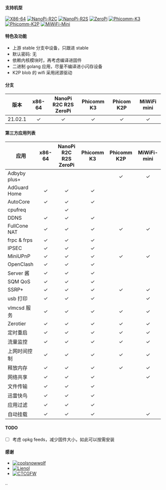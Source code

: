 #### 支持机型

[![X86-64](https://github.com/vgist/OpenWrt-Autobuild/actions/workflows/x86_64.yml/badge.svg)](https://github.com/vgist/OpenWrt-Autobuild/actions/workflows/x86_64.yml)
[![NanoPi-R2C](https://github.com/vgist/OpenWrt-Autobuild/actions/workflows/r2c.yml/badge.svg)](https://github.com/vgist/OpenWrt-Autobuild/actions/workflows/r2c.yml)
[![NanoPi-R2S](https://github.com/vgist/OpenWrt-Autobuild/actions/workflows/r2s.yml/badge.svg)](https://github.com/vgist/OpenWrt-Autobuild/actions/workflows/r2s.yml)
[![ZeroPi](https://github.com/vgist/OpenWrt-Autobuild/actions/workflows/zeropi.yml/badge.svg)](https://github.com/vgist/OpenWrt-Autobuild/actions/workflows/zeropi.yml)
[![Phicomm-K3](https://github.com/vgist/OpenWrt-Autobuild/actions/workflows/k3.yml/badge.svg)](https://github.com/vgist/OpenWrt-Autobuild/actions/workflows/k3.yml)
[![Phicomm-K2P](https://github.com/vgist/OpenWrt-Autobuild/actions/workflows/k2p.yml/badge.svg)](https://github.com/vgist/OpenWrt-Autobuild/actions/workflows/k2p.yml)
[![MiWiFi-Mini](https://github.com/vgist/OpenWrt-Autobuild/actions/workflows/miwifi-mini.yml/badge.svg)](https://github.com/vgist/OpenWrt-Autobuild/actions/workflows/miwifi-mini.yml)

#### 特色及功能

- 上游 stable 分支中设备，只跟进 stable
- 默认密码: 无
- 依赖内核模块时，再考虑编译进固件
- 二进制 golang 应用，尽量不编译进小闪存设备
- K2P blob 的 wifi 采用闭源驱动

#### 分支

| 版本    |x86-64 |NanoPi<br>R2C R2S ZeroPi|Phicomm K3|Phicom K2P|MiWiFi mini|
|:-------:|:-----:|:----------------------:|:--------:|:--------:|:---------:|
| 21.02.1 |&check;|        &check;         | &check;  | &check;  |  &check;  |

#### 第三方应用列表

| 应用        |x86-64 |NanoPi<br>R2C R2S ZeroPi|Phicomm K3|Phicomm K2P|MiWiFi-mini|
|-------------|:-----:|:----------------------:|:--------:|:---------:|:---------:|
|Adbyby plus+ |       |                        |          |  &check;  |  &check;  |
|AdGuard Home |&check;|        &check;         | &check;  |           |           |
| AutoCore    |&check;|        &check;         | &check;  |           |           |
| cpufreq     |       |        &check;         |          |           |           |
| DDNS        |&check;|        &check;         | &check;  |           |           |
|FullCone NAT |&check;|        &check;         | &check;  |  &check;  |  &check;  |
| frpc & frps |&check;|        &check;         | &check;  |           |           |
| IPSEC       |&check;|        &check;         | &check;  |           |           |
| MiniUPnP    |&check;|        &check;         | &check;  |  &check;  |  &check;  |
| OpenClash   |&check;|        &check;         | &check;  |           |           |
| Server 酱   |&check;|        &check;         | &check;  |           |           |
| SQM QoS     |&check;|        &check;         | &check;  |           |           |
| SSRP+       |&check;|        &check;         | &check;  |  &check;  |  &check;  |
| usb 打印    |&check;|        &check;         | &check;  |           |  &check;  |
| vlmcsd 服务 |&check;|        &check;         | &check;  |  &check;  |  &check;  |
| Zerotier    |&check;|        &check;         | &check;  |  &check;  |  &check;  |
| 定时重启    |&check;|        &check;         | &check;  |  &check;  |  &check;  |
| 流量监控    |&check;|        &check;         | &check;  |  &check;  |  &check;  |
|上网时间控制 |&check;|        &check;         | &check;  |  &check;  |  &check;  |
| 释放内存    |&check;|        &check;         | &check;  |  &check;  |  &check;  |
| 网络共享    |&check;|        &check;         | &check;  |           |  &check;  |
| 文件传输    |&check;|        &check;         | &check;  |           |           |
| 迅雷快鸟    |&check;|        &check;         | &check;  |           |           |
| 应用过滤    |&check;|        &check;         | &check;  |           |           |
| 自动挂载    |&check;|        &check;         | &check;  |           |  &check;  |

#### TODO

- [ ] 考虑 opkg feeds，减少固件大小，如此可以按需安装

#### 感谢

- [![coolsnowwolf](https://img.shields.io/badge/Lede-Lean-orange.svg?style=flat&logo=appveyor)](https://github.com/coolsnowwolf/lede)
- [![Lienol](https://img.shields.io/badge/OpenWrt-Lienol-orange.svg?style=flat&logo=appveyor)](https://github.com/Lienol/openwrt)
- [![CTCGFW](https://img.shields.io/badge/OpenWrt-CTCGFW-orange.svg?style=flat&logo=appveyor)](https://github.com/immortalwrt/immortalwrt)

..

